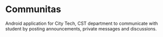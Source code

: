 Communitas
=============

Android application for City Tech, CST department to communicate with student by posting announcements, private messages and discussions.
